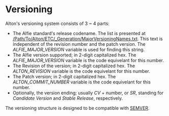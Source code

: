 # Versioning

Alton's versioning system consists of 3 ~ 4 parts:

* The Alfie standard's release codename. The list is presented at [/Path/To/Alton/ETC/_Generation/MajorVersioningNames.txt](ETC/_Generation/MajorVersioningNames.txt). This text is independent of the revision number and the patch version. The *ALFIE_MAJOR_VERSION* variable is used for finding this string.
* The Alfie version supported; in 2-digit capitalized hex. The *ALFIE_MAJOR_VERSION* variable is the code equivelant for this number.
* The Revision of the version; in 2-digit capitalized hex. The *ALTON_REVISION* variable is the code equivelant for this number.
* The Patch version; in 2-digit capitalized hex. The *ALTON_COMMIT_NUMBER* variable is the code equivelant for this number.
* Optionally, the version ending; usually *CV* + number, or *SR*, standing for *Candidate Version* and *Stable Release*, respectively.

The versioning structure is designed to be compatible with [SEMVER](https://semver.org/).
